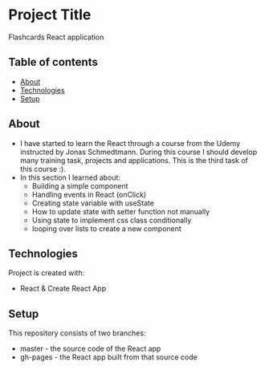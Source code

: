 # Project Title 
Flashcards React application

## Table of contents
* [About](#about)
* [Technologies](#technologies)
* [Setup](#setup)
  
## About
- I have started to learn the React through a course from the Udemy instructed by Jonas Schmedtmann. During this course I should develop many training task, projects and applications. This is the third task of this course :).
- In this section I learned about:
  * Building a simple component
  * Handling events in React (onClick)
  * Creating state variable with useState
  * How to update state with setter function not manually
  * Using state to implement css class conditionally
  * looping over lists to create a new component
 
## Technologies
Project is created with:
* React & Create React App

## Setup
This repository consists of two branches:
* master - the source code of the React app
* gh-pages - the React app built from that source code
